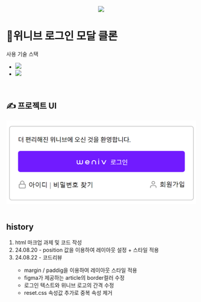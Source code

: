 <p align='center'>
    <img src="https://capsule-render.vercel.app/api?type=waving&color=auto&height=300&section=header&text=Wenive%20login%20Modal&fontSize=70&animation=fadeIn&fontAlignY=38&desc=Clone%20coding&descAlignY=60&descAlign=82"/>
</p>

<h1>📝위니브 로그인 모달 클론</h1>
사용 기술 스택<br/>
<ul>
<li><img src="https://img.shields.io/badge/HTML-239120?style=for-the-badge&logo=html5&logoColor=white"></li>
<li><img src="https://img.shields.io/badge/CSS-239120?&style=for-the-badge&logo=css3&logoColor=white"></li>
</ul><br/>
<h2>✍ 프로젝트 UI</h2>
<img src="./images/화면 캡처 2024-08-22 225624.png"><br/><br/>

<h2>history</h2>
<ol>
<li>html 마크업 과제 및 코드 작성</li>
<li>24.08.20 - position 값을 이용하여 레이아웃 설정 + 스타일 적용 </li>
<li>24.08.22 - 코드리뷰 </li>
<ul>
  <li>margin / paddig을 이용하여 레이아웃 스타일 적용</li>
  <li>figma가 제공하는 article의 border컬러 수정</li>
  <li>로그인 텍스트와 위니브 로고의 간격 수정</li>
  <li>reset.css 속성값 추가로 중복 속성 제거</li>
</ul>
</ol>
